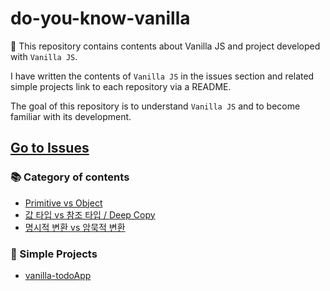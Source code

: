 # do-you-know-vanilla

:banana: This repository contains contents about Vanilla JS and project developed with `Vanilla JS`.

I have written the contents of `Vanilla JS` in the issues section and related simple projects link to each repository via a README.

The goal of this repository is to understand `Vanilla JS` and to become familiar with its development.

## [Go to Issues](https://github.com/BKJang/do-you-know-vanilla/issues)

### 📚 Category of contents

- [Primitive vs Object](https://github.com/BKJang/do-you-know-vanilla/issues/1)
- [값 타입 vs 참조 타입 / Deep Copy](https://github.com/BKJang/do-you-know-vanilla/issues/2)
- [명시적 변환 vs 암묵적 변환](https://github.com/BKJang/do-you-know-vanilla/issues/3)

### :hammer: Simple Projects

- [vanilla-todoApp](https://github.com/BKJang/vanilla-todoApp)
